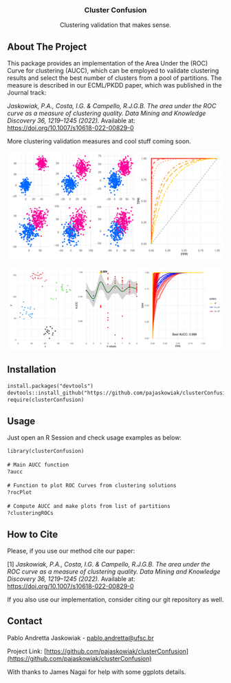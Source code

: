 <!-- PROJECT LOGO -->
<br />
<div align="center">
<h3 align="center">Cluster Confusion</h3>
<p align="center"> Clustering validation that makes sense.  </p>
</div>

<!-- ABOUT THE PROJECT -->
## About The Project

This package provides an implementation of the Area Under the (ROC) Curve for clustering (AUCC), which can be employed to validate clustering results and select the best number of clusters from a pool of partitions. The measure is described in our ECML/PKDD paper, which was published in the Journal track:

 *Jaskowiak, P.A., Costa, I.G. & Campello, R.J.G.B. The area under the ROC curve as a measure of clustering quality. Data Mining and Knowledge Discovery 36, 1219–1245 (2022).* Available at: https://doi.org/10.1007/s10618-022-00829-0

More clustering validation measures and cool stuff coming soon.


<p align="center">
  <img src="plots/varPlots.pdf" />
</p>

<p align="center">
  <img src="https://github.com/pajaskowiak/clusterConfusion/blob/main/plots/multipleK.pdf" />
</p>

<!-- Installation -->
## Installation

```{r}
install.packages("devtools")
devtools::install_github("https://github.com/pajaskowiak/clusterConfusion")
require(clusterConfusion)
```

<!-- USAGE EXAMPLES -->
## Usage

Just open an R Session and check usage examples as below:

```{r}
library(clusterConfusion)

# Main AUCC function
?aucc

# Function to plot ROC Curves from clustering solutions
?rocPlot

# Compute AUCC and make plots from list of partitions
?clusteringROCs
```


<!-- CITE -->
## How to Cite

Please, if you use our method cite our paper:

[1] *Jaskowiak, P.A., Costa, I.G. & Campello, R.J.G.B. The area under the ROC curve as a measure of clustering quality. Data Mining and Knowledge Discovery 36, 1219–1245 (2022).* Available at: https://doi.org/10.1007/s10618-022-00829-0

If you also use our implementation, consider citing our git repository as well.

<!-- CONTACT -->
## Contact

Pablo Andretta Jaskowiak - pablo.andretta@ufsc.br

Project Link: [https://github.com/pajaskowiak/clusterConfusion](https://github.com/pajaskowiak/clusterConfusion)

With thanks to James Nagai for help with some ggplots details.
